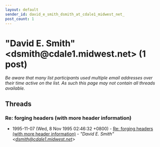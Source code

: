 ```yaml
---
layout: default
sender_id: david_e_smith_dsmith_at_cdale1_midwest_net_
post_count: 1
---
```


# "David E. Smith" <dsmith<span>@</span>cdale1.midwest.net> (1 post)

_Be aware that many list participants used multiple email addresses over their time active on the list. As such this page may not contain all threads available._

## Threads

### Re:  forging headers (with more header information)
+ 1995-11-07 (Wed, 8 Nov 1995 02:46:32 +0800) - [Re:  forging headers (with more header information)](/archive/1995/11/9a6d69ff8445fd0bc5989eec4da239571ee31abde3165d0ee836efdfc070fe38) - _"David E. Smith" \<dsmith@cdale1.midwest.net\>_


